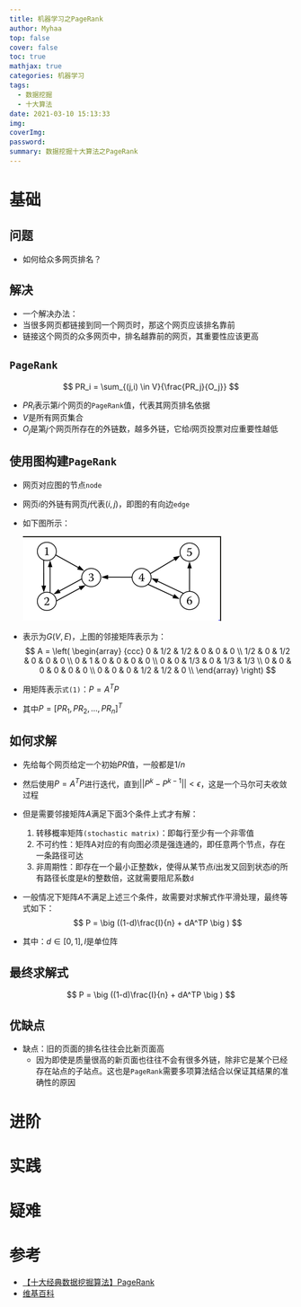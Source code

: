 ```yaml
---
title: 机器学习之PageRank
author: Myhaa
top: false
cover: false
toc: true
mathjax: true
categories: 机器学习
tags:
  - 数据挖掘
  - 十大算法
date: 2021-03-10 15:13:33
img:
coverImg:
password:
summary: 数据挖掘十大算法之PageRank
---
```


# 基础

## 问题

* 如何给众多网页排名？

## 解决

* 一个解决办法：
* 当很多网页都链接到同一个网页时，那这个网页应该排名靠前
* 链接这个网页的众多网页中，排名越靠前的网页，其重要性应该更高

## `PageRank`

$$
PR_i = \sum_{(j,i) \in V}{\frac{PR_j}{O_j}}
$$

* $PR_i$表示第$i$个网页的`PageRank`值，代表其网页排名依据
* $V$是所有网页集合
* $O_j$是第$j$个网页所存在的外链数，越多外链，它给$i$网页投票对应重要性越低

## 使用图构建`PageRank`

* 网页对应图的节点`node`

* 网页$i$的外链有网页$j$代表$(i,j)$，即图的有向边`edge`

* 如下图所示：

  ![图片来源参考链接](%E6%95%B0%E6%8D%AE%E6%8C%96%E6%8E%98%E4%B9%8BPageRank/image-20210310155933176.png)

* 表示为$G(V,E)$，上图的邻接矩阵表示为：
  $$
  A = \left( \begin{array} {ccc} 
      0 & 1/2 & 1/2 & 0 & 0 & 0 \\ 
      1/2 & 0 & 1/2 & 0 & 0 & 0 \\ 
      0 & 1 & 0 & 0 & 0 & 0 \\ 
      0 & 0 & 1/3 & 0 & 1/3 & 1/3 \\ 
      0 & 0 & 0 & 0 & 0 & 0 \\ 
      0 & 0 & 0 & 1/2 & 1/2 & 0 \\ 
  \end{array} \right)
  $$

* 用矩阵表示`式(1)`：$P=A^TP$

* 其中$P=[PR_1, PR_2, ..., PR_n]^T$

## 如何求解

* 先给每个网页给定一个初始$PR$值，一般都是$1/n$

* 然后使用$P=A^TP$进行迭代，直到$||P^k - P^{k-1}||< \epsilon$，这是一个马尔可夫收敛过程

* 但是需要邻接矩阵$A$满足下面3个条件上式才有解：

  1. 转移概率矩阵`(stochastic matrix)`：即每行至少有一个非零值
  2. 不可约性：矩阵A对应的有向图必须是强连通的，即任意两个节点，存在一条路径可达
  3. 非周期性：即存在一个最小正整数$k$，使得从某节点$i$出发又回到状态$i$的所有路径长度是$k$的整数倍，这就需要阻尼系数`d`

* 一般情况下矩阵$A$不满足上述三个条件，故需要对求解式作平滑处理，最终等式如下：
  $$
  P = \big ((1-d)\frac{I}{n} + dA^TP \big )
  $$

* 其中：$d \in [0,1],I\text{是单位阵}$

## 最终求解式

$$
P = \big ((1-d)\frac{I}{n} + dA^TP \big )
$$

## 优缺点

* 缺点：旧的页面的排名往往会比新页面高
  * 因为即使是质量很高的新页面也往往不会有很多外链，除非它是某个已经存在站点的子站点。这也是`PageRank`需要多项算法结合以保证其结果的准确性的原因

# 进阶

# 实践

# 疑难



# 参考

* [【十大经典数据挖掘算法】PageRank](https://www.cnblogs.com/en-heng/p/6124526.html)
* [维基百科](https://zh.wikipedia.org/wiki/PageRank)

